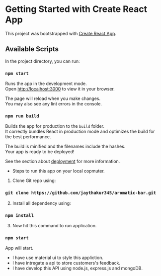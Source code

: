 # Getting Started with Create React App

This project was bootstrapped with [Create React App](https://github.com/facebook/create-react-app).

## Available Scripts

In the project directory, you can run:

### `npm start`

Runs the app in the development mode.\
Open [http://localhost:3000](http://localhost:3000) to view it in your browser.

The page will reload when you make changes.\
You may also see any lint errors in the console.


### `npm run build`

Builds the app for production to the `build` folder.\
It correctly bundles React in production mode and optimizes the build for the best performance.

The build is minified and the filenames include the hashes.\
Your app is ready to be deployed!

See the section about [deployment](https://facebook.github.io/create-react-app/docs/deployment) for more information.


* Steps to run this app on your local copmuter.
1) Clone Git repo using:
### `git clone https://github.com/jaythakur345/aromatic-bar.git`

2) Install all dependency using:
### `npm install`

3) Now hit this command to run application.
### `npm start`

App will start.

* I have use material ui to style this appliction.
* I have intregate a api to store customers's feedback.
* I have develop this API using node.js, express.js and mongoDB.
